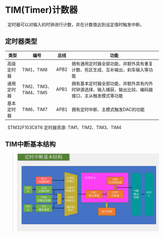 # TIM(Timer)计数器
&nbsp;&nbsp;定时器可以对输入的时钟进行计数，并在计数值达到设定值时触发中断。

## 定时器类型
|类型|编号|总线|功能|
|---|---|---|---|
|高级定时器|TIM1、TIM8|APB2|拥有通用定时器全部功能，并额外具有重复计数、死区生成、互补输出、刹车输入等功能|
|通用定时器|TIM2、TIM3、TIM4、TIM5|APB1|拥有基本定时器全部功能，并额外具有内外时钟源选择、输入捕获、输出比较、编码器接口、主从触发模式等功能|
|基本定时器|TIM6、TIM7|APB1|拥有定时中断、主模式触发DAC的功能|

&nbsp;&nbsp;STM32F103C8T6 定时器资源: TIM1、TIM2、TIM3、TIM4

## TIM中断基本结构
> <img src="./../999.REF_IMGS/2023-12-23_13-47_TIM_Interrupt.png"/>